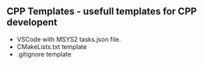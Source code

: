 ## CPP Templates - usefull templates for CPP developent

 - VSCode with MSYS2 tasks.json file.
 - CMakeLists.txt template
 - .gitignore template
